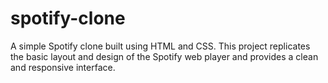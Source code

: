 # spotify-clone
A simple Spotify clone built using HTML and CSS. This project replicates the basic layout and design of the Spotify web player and provides a clean and responsive interface.
